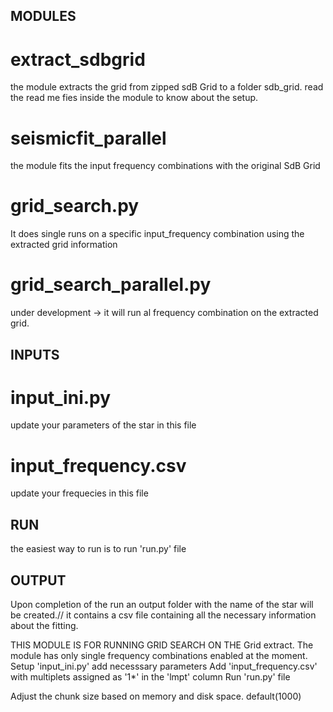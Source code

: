 ## MODULES
# extract_sdbgrid 
 the module extracts the grid from zipped sdB Grid to a folder sdb_grid.
 read the read me fies inside the module to know about the setup.  
# seismicfit_parallel
 the module fits the input frequency combinations with the original SdB Grid
# grid_search.py 
 It does single runs on a specific input_frequency combination using the extracted grid information
# grid_search_parallel.py
 under development -> it will run al frequency combination on the extracted grid.

## INPUTS
# input_ini.py 
 update your parameters of the star in this file
# input_frequency.csv
 update your frequecies in this file

## RUN
 the easiest way to run is to run 'run.py' file

## OUTPUT
 Upon completion of the run an output folder with the name of the star will be created.//
 it contains a csv file containing all the necessary information about the fitting. 


 THIS MODULE IS FOR RUNNING GRID SEARCH ON THE Grid extract.
 The module has only single frequency combinations enabled at the moment.
 Setup 'input_ini.py' add necesssary parameters
 Add 'input_frequency.csv' with multiplets assigned as '1*' in the 'lmpt' column
 Run 'run.py' file


 Adjust the chunk size based on memory and disk space. default(1000)

